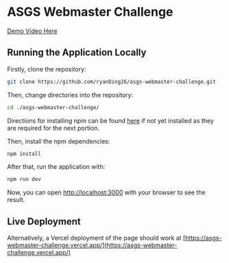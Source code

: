# ASGS Webmaster Challenge

[Demo Video Here](https://www.youtube.com/watch?v=Na8Q55i1KTI)

## Running the Application Locally

Firstly, clone the repository:

```bash
git clone https://github.com/ryanDing26/asgs-webmaster-challenge.git
```

Then, change directories into the repository:

```bash
cd ./asgs-webmaster-challenge/
```

Directions for installing npm can be found [here](https://docs.npmjs.com/cli/v9/configuring-npm/install) if not yet installed as they are required for the next portion.

Then, install the npm dependencies:

```bash
npm install
```

After that, run the application with:

```bash
npm run dev
```

Now, you can open [http://localhost:3000](http://localhost:3000) with your browser to see the result.

## Live Deployment

Alternatively, a Vercel deployment of the page should work at [https://asgs-webmaster-challenge.vercel.app/](https://asgs-webmaster-challenge.vercel.app/)